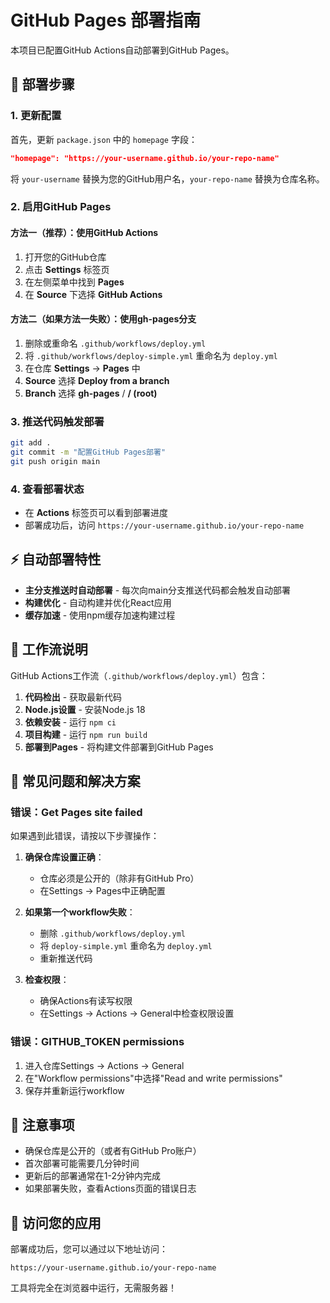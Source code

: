 # GitHub Pages 部署指南

本项目已配置GitHub Actions自动部署到GitHub Pages。

## 🚀 部署步骤

### 1. 更新配置
首先，更新 `package.json` 中的 `homepage` 字段：
```json
"homepage": "https://your-username.github.io/your-repo-name"
```
将 `your-username` 替换为您的GitHub用户名，`your-repo-name` 替换为仓库名称。

### 2. 启用GitHub Pages

#### 方法一（推荐）：使用GitHub Actions
1. 打开您的GitHub仓库
2. 点击 **Settings** 标签页
3. 在左侧菜单中找到 **Pages**
4. 在 **Source** 下选择 **GitHub Actions**

#### 方法二（如果方法一失败）：使用gh-pages分支
1. 删除或重命名 `.github/workflows/deploy.yml`
2. 将 `.github/workflows/deploy-simple.yml` 重命名为 `deploy.yml`
3. 在仓库 **Settings** → **Pages** 中
4. **Source** 选择 **Deploy from a branch**
5. **Branch** 选择 **gh-pages** / **/ (root)**

### 3. 推送代码触发部署
```bash
git add .
git commit -m "配置GitHub Pages部署"
git push origin main
```

### 4. 查看部署状态
- 在 **Actions** 标签页可以看到部署进度
- 部署成功后，访问 `https://your-username.github.io/your-repo-name`

## ⚡ 自动部署特性

- **主分支推送时自动部署** - 每次向main分支推送代码都会触发自动部署
- **构建优化** - 自动构建并优化React应用
- **缓存加速** - 使用npm缓存加速构建过程

## 🔧 工作流说明

GitHub Actions工作流（`.github/workflows/deploy.yml`）包含：

1. **代码检出** - 获取最新代码
2. **Node.js设置** - 安装Node.js 18
3. **依赖安装** - 运行 `npm ci`
4. **项目构建** - 运行 `npm run build`
5. **部署到Pages** - 将构建文件部署到GitHub Pages

## 🔧 常见问题和解决方案

### 错误：Get Pages site failed
如果遇到此错误，请按以下步骤操作：

1. **确保仓库设置正确**：
   - 仓库必须是公开的（除非有GitHub Pro）
   - 在Settings → Pages中正确配置

2. **如果第一个workflow失败**：
   - 删除 `.github/workflows/deploy.yml`
   - 将 `deploy-simple.yml` 重命名为 `deploy.yml`
   - 重新推送代码

3. **检查权限**：
   - 确保Actions有读写权限
   - 在Settings → Actions → General中检查权限设置

### 错误：GITHUB_TOKEN permissions
1. 进入仓库Settings → Actions → General
2. 在"Workflow permissions"中选择"Read and write permissions"
3. 保存并重新运行workflow

## 📝 注意事项

- 确保仓库是公开的（或者有GitHub Pro账户）
- 首次部署可能需要几分钟时间
- 更新后的部署通常在1-2分钟内完成
- 如果部署失败，查看Actions页面的错误日志

## 🎯 访问您的应用

部署成功后，您可以通过以下地址访问：
```
https://your-username.github.io/your-repo-name
```

工具将完全在浏览器中运行，无需服务器！ 